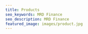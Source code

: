 ```yaml
---
title: Products
seo_keywords: MRD Finance
seo_description: MRD Finance
featured_image: images/product.jpg
---
```

